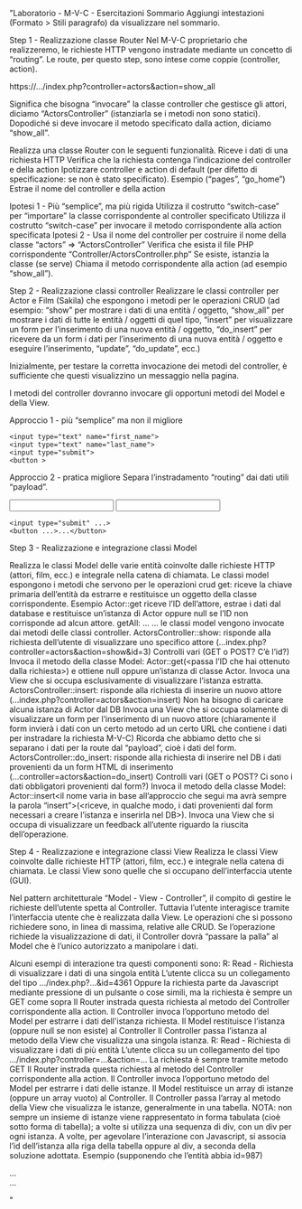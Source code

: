"Laboratorio - M-V-C - Esercitazioni
Sommario
Aggiungi intestazioni (Formato > Stili paragrafo) da visualizzare nel sommario.

Step 1 - Realizzazione classe Router
Nel M-V-C proprietario che realizzeremo, le richieste HTTP vengono instradate mediante un concetto di “routing”. Le route, per questo step, sono intese come coppie (controller, action).

https://…/index.php?controller=actors&action=show_all

Significa che bisogna “invocare” la classe controller che gestisce gli attori, diciamo “ActorsController” (istanziarla se i metodi non sono statici). Dopodiché si deve invocare il metodo specificato dalla action, diciamo “show_all”.

Realizza una classe Router con le seguenti funzionalità.
Riceve i dati di una richiesta HTTP
Verifica che la richiesta contenga l’indicazione del controller e della action
Ipotizzare controller e action di default (per difetto di specificazione: se non è stato specificato). Esempio (“pages”, “go_home”)
Estrae il nome del controller e della action

Ipotesi 1 - Più “semplice”, ma più rigida
Utilizza il costrutto “switch-case” per “importare” la classe corrispondente al controller specificato
Utilizza il costrutto “switch-case” per invocare il metodo corrispondente alla action specificata
Ipotesi 2 - 
Usa il nome del controller per costruire il nome della classe “actors” ⇒ “ActorsController”
Verifica che esista il file PHP corrispondente “Controller/ActorsController.php”
Se esiste, istanzia la classe (se serve)
Chiama il metodo corrispondente alla action (ad esempio “show_all”).


Step 2 - Realizzazione classi controller
Realizzare le classi controller per Actor e Film (Sakila) che espongono i metodi per le operazioni CRUD (ad esempio: “show” per mostrare i dati di una entità / oggetto, “show_all” per mostrare i dati di tutte le entità / oggetti di quel tipo, “insert” per visualizzare un form per l’inserimento di una nuova entità / oggetto, “do_insert” per ricevere da un form i dati per l’inserimento di una nuova entità / oggetto e eseguire l’inserimento, “update”, “do_update”, ecc.)

Inizialmente, per testare la corretta invocazione dei metodi del controller, è sufficiente che questi visualizzino un messaggio nella pagina.

I metodi del controller dovranno invocare gli opportuni metodi del Model e della View.

Approccio 1 - più “semplice” ma non il migliore
<form method="GET" action="index.php">
	<input type="hidden" name="controller" value="actors">
	<input type="hidden" name="action" value="do_insert">

	<input type="text" name="first_name">
	<input type="text" name="last_name">
	<input type="submit">
	<button >
	
</form>


<?php
// Router
$controller = $_GET['controller'];
$action = $_GET['action'];

// In ActorsController - metodo: do_insert
$firstName = $_GET['first_name'];

?>


Approccio 2 - pratica migliore
Separa l’instradamento “routing” dai dati utili “payload”.




<form method="POST" action="index.php?controller=actors&action=do_insert">
	<input type="text" name="first_name" id="first_name">
	<input type="text" name="last_name" id="last_name">
	
	<input type="submit" ...>
	<button ...>...</button>
</form>

<!-- 
Richiesta HTTP a server web "standard", pagine web
https://qualcosa/index.php?controller=actors&action=do_insert

Richiesta HTTP a server web ma precisamente web-service/API, ad esempio fetch API da Javascript / mobile
https://qualcosa/api/actors/do_insert
-->

<?php
// Router
$controller = $_GET['controller'];
$action = $_GET['action'];

// In ActorsController - metodo: do_insert
$firstName = $_POST['first_name'];
$firstName = $_POST['last_name'];
?>




Step 3 - Realizzazione e integrazione classi Model

Realizza le classi Model delle varie entità coinvolte dalle richieste HTTP (attori, film, ecc.) e integrale nella catena di chiamata.
Le classi model espongono i metodi che servono per le operazioni crud
get: riceve la chiave primaria dell’entità da estrarre e restituisce un oggetto della classe corrispondente.
Esempio Actor::get riceve l’ID dell’attore, estrae i dati dal database e restituisce un’istanza di Actor oppure null se l’ID non corrisponde ad alcun attore.
getAll: …
…
le classi model vengono invocate dai metodi delle classi controller.
ActorsController::show: risponde alla richiesta dell’utente di visualizzare uno specifico attore (...index.php?controller=actors&action=show&id=3)
Controlli vari (GET o POST? C’è l’id?)
Invoca il metodo della classe Model: Actor::get(<passa l’ID che hai ottenuto dalla richiesta>) e ottiene null oppure un’istanza di classe Actor.
Invoca una View che si occupa esclusivamente di visualizzare l’istanza estratta.
ActorsController::insert: risponde alla richiesta di inserire un nuovo attore (...index.php?controller=actors&action=insert)
Non ha bisogno di caricare alcuna istanza di Actor dal DB
Invoca una View che si occupa solamente di visualizzare un form per l’inserimento di un nuovo attore (chiaramente il form invierà i dati con un certo metodo ad un certo URL che contiene i dati per instradare la richiesta M-V-C)
Ricorda che abbiamo detto che si separano i dati per la route dal “payload”, cioè i dati del form.
ActorsController::do_insert: risponde alla richiesta di inserire nel DB i dati provenienti da un form HTML di inserimento (...controller=actors&action=do_insert)
Controlli vari (GET o POST? Ci sono i dati obbligatori provenienti dal form?)
Invoca il metodo della classe Model: Actor::insert<il nome varia in base all’approccio che segui ma avrà sempre la parola “insert”>(<riceve, in qualche modo, i dati provenienti dal form necessari a creare l’istanza e inserirla nel DB>).
Invoca una View che si occupa di visualizzare un feedback all’utente riguardo la riuscita dell’operazione.

Step 4 - Realizzazione e integrazione classi View
Realizza le classi View coinvolte dalle richieste HTTP (attori, film, ecc.) e integrale nella catena di chiamata. Le classi View sono quelle che si occupano dell’interfaccia utente (GUI).

Nel pattern architetturale “Model - View - Controller”, il compito di gestire le richieste dell’utente spetta al Controller. Tuttavia l’utente interagisce tramite l’interfaccia utente che è realizzata dalla View. Le operazioni che si possono richiedere sono, in linea di massima, relative alle CRUD.
Se l’operazione richiede la visualizzazione di dati, il Controller dovrà “passare la palla” al Model che è l’unico autorizzato a manipolare i dati.

Alcuni esempi di interazione tra questi componenti sono:
R: Read - Richiesta di visualizzare i dati di una singola entità
L’utente clicca su un collegamento del tipo …/index.php?...&id=4361
Oppure la richiesta parte da Javascript mediante pressione di un pulsante o cose simili, ma la richiesta è sempre un GET come sopra
Il Router instrada questa richiesta al metodo del Controller corrispondente alla action.
Il Controller invoca l’opportuno metodo del Model per estrarre i dati dell'istanza richiesta.
Il Model restituisce l’istanza (oppure null se non esiste) al Controller
Il Controller passa l’istanza al metodo della View che visualizza una singola istanza.
R: Read - Richiesta di visualizzare i dati di più entità
L’utente clicca su un collegamento del tipo …/index.php?controller=...&action=...
La richiesta è sempre tramite metodo GET
Il Router instrada questa richiesta al metodo del Controller corrispondente alla action.
Il Controller invoca l’opportuno metodo del Model per estrarre i dati delle istanze.
Il Model restituisce un array di istanze (oppure un array vuoto) al Controller.
Il Controller passa l’array al metodo della View che visualizza le istanze, generalmente in una tabella.
NOTA: non sempre un insieme di istanze viene rappresentato in forma tabulata (cioè sotto forma di tabella); a volte si utilizza una sequenza di div, con un div per ogni istanza.
A volte, per agevolare l’interazione con Javascript, si associa l’id dell’istanza alla riga della tabella oppure al div, a seconda della soluzione adottata.
Esempio (supponendo che l’entità abbia id=987)
<tr id=“987”>...
<div id=“987”>...




" 
